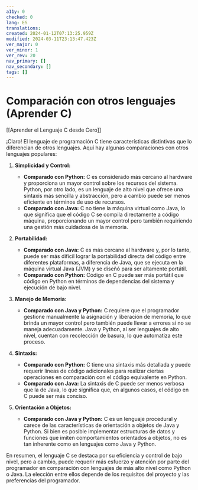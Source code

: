 ```yaml
---
a11y: 0
checked: 0
lang: ES
translations: 
created: 2024-01-12T07:13:25.959Z
modified: 2024-03-11T23:13:47.423Z
ver_major: 0
ver_minor: 1
ver_rev: 20
nav_primary: []
nav_secondary: []
tags: []
---
```

# Comparación con otros lenguajes (Aprender C)

[[Aprender el Lenguaje C desde Cero]]

¡Claro! El lenguaje de programación C tiene características distintivas que lo diferencian de otros lenguajes. Aquí hay algunas comparaciones con otros lenguajes populares:

1. **Simplicidad y Control:**
   - **Comparado con Python:** C es considerado más cercano al hardware y proporciona un mayor control sobre los recursos del sistema. Python, por otro lado, es un lenguaje de alto nivel que ofrece una sintaxis más sencilla y abstracción, pero a cambio puede ser menos eficiente en términos de uso de recursos.
   - **Comparado con Java:** C no tiene la máquina virtual como Java, lo que significa que el código C se compila directamente a código máquina, proporcionando un mayor control pero también requiriendo una gestión más cuidadosa de la memoria.

2. **Portabilidad:**
   - **Comparado con Java:** C es más cercano al hardware y, por lo tanto, puede ser más difícil lograr la portabilidad directa del código entre diferentes plataformas, a diferencia de Java, que se ejecuta en la máquina virtual Java (JVM) y se diseñó para ser altamente portátil.
   - **Comparado con Python:** Código en C puede ser más portátil que código en Python en términos de dependencias del sistema y ejecución de bajo nivel.

3. **Manejo de Memoria:**
   - **Comparado con Java y Python:** C requiere que el programador gestione manualmente la asignación y liberación de memoria, lo que brinda un mayor control pero también puede llevar a errores si no se maneja adecuadamente. Java y Python, al ser lenguajes de alto nivel, cuentan con recolección de basura, lo que automatiza este proceso.

4. **Sintaxis:**
   - **Comparado con Python:** C tiene una sintaxis más detallada y puede requerir líneas de código adicionales para realizar ciertas operaciones en comparación con el código equivalente en Python.
   - **Comparado con Java:** La sintaxis de C puede ser menos verbosa que la de Java, lo que significa que, en algunos casos, el código en C puede ser más conciso.

5. **Orientación a Objetos:**
   - **Comparado con Java y Python:** C es un lenguaje procedural y carece de las características de orientación a objetos de Java y Python. Si bien es posible implementar estructuras de datos y funciones que imiten comportamientos orientados a objetos, no es tan inherente como en lenguajes como Java y Python.

En resumen, el lenguaje C se destaca por su eficiencia y control de bajo nivel, pero a cambio, puede requerir más esfuerzo y atención por parte del programador en comparación con lenguajes de más alto nivel como Python o Java. La elección entre ellos depende de los requisitos del proyecto y las preferencias del programador.